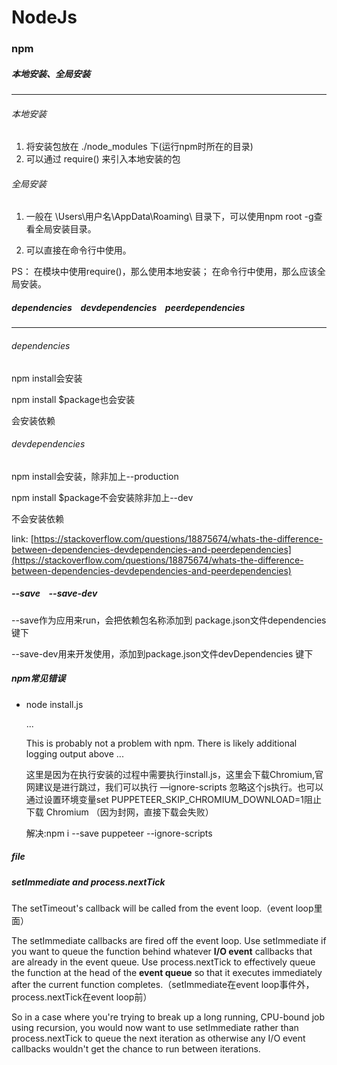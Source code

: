 #	NodeJs

###	npm

#####	本地安装、全局安装

---

######	本地安装

1. 将安装包放在 ./node_modules 下(运行npm时所在的目录)
2. 可以通过 require() 来引入本地安装的包

######	全局安装	

1. 一般在 \Users\用户名\AppData\Roaming\ 目录下，可以使用npm root -g查看全局安装目录。

2. 可以直接在命令行中使用。

PS：
在模块中使用require()，那么使用本地安装；
在命令行中使用，那么应该全局安装。

#####	dependencies &ensp; devdependencies &ensp; peerdependencies

---

######	dependencies

npm install会安装

npm install $package也会安装

会安装依赖

######	devdependencies

npm install会安装，除非加上--production

npm install $package不会安装除非加上--dev

不会安装依赖

link:	[https://stackoverflow.com/questions/18875674/whats-the-difference-between-dependencies-devdependencies-and-peerdependencies](https://stackoverflow.com/questions/18875674/whats-the-difference-between-dependencies-devdependencies-and-peerdependencies)

#####	--save &ensp;	--save-dev

--save作为应用来run，会把依赖包名称添加到 package.json文件dependencies键下

--save-dev用来开发使用，添加到package.json文件devDependencies 键下

#####	npm常见错误
*	
	node install.js 
	
	...
	
	This is probably not a problem with npm. There is likely additional logging output above
	...
	
	这里是因为在执行安装的过程中需要执行install.js，这里会下载Chromium,官网建议是进行跳过，我们可以执行 —ignore-scripts 忽略这个js执行。也可以通过设置环境变量set PUPPETEER_SKIP_CHROMIUM_DOWNLOAD=1阻止下载 Chromium （因为封网，直接下载会失败）

	解决:npm i --save puppeteer --ignore-scripts

#####	file
#####	setImmediate and process.nextTick

The setTimeout's callback will be called from the event loop.（event loop里面）

The setImmediate callbacks are fired off the event loop.
Use setImmediate if you want to queue the function behind whatever **I/O event** callbacks that are already in the event queue. Use process.nextTick to effectively queue the function at the head of the **event queue** so that it executes immediately after the current function completes.（setImmediate在event loop事件外，process.nextTick在event loop前）

So in a case where you're trying to break up a long running, CPU-bound job using recursion, you would now want to use setImmediate rather than process.nextTick to queue the next iteration as otherwise any I/O event callbacks wouldn't get the chance to run between iterations.
